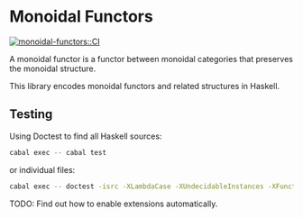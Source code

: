 Monoidal Functors
=================

[![monoidal-functors::CI](https://github.com/solomon-b/monoidal-functors/actions/workflows/nix.yml/badge.svg)](https://github.com/solomon-b/monoidal-functors/actions/workflows/nix.yml)

A monoidal functor is a functor between monoidal categories that
preserves the monoidal structure.

This library encodes monoidal functors and related structures in
Haskell.

## Testing

Using Doctest to find all Haskell sources:

```sh
cabal exec -- cabal test
```

or individual files:

```sh
cabal exec -- doctest -isrc -XLambdaCase -XUndecidableInstances -XFunctionalDependencies src/Control/Category/Cartesian.hs
```

TODO: Find out how to enable extensions automatically.
